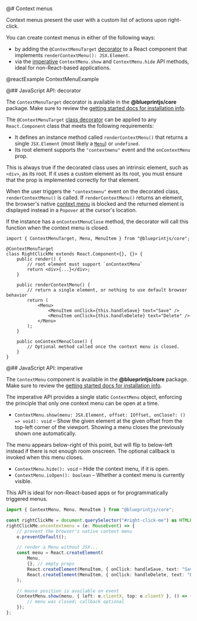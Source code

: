 @# Context menus

Context menus present the user with a custom list of actions upon right-click.

You can create context menus in either of the following ways:

- by adding the `@ContextMenuTarget` [decorator](#core/components/context-menu.javascript-api--decorator)
  to a React component that implements `renderContextMenu(): JSX.Element`.
- via the [imperative](#core/components/context-menu.javascript-api--imperative) `ContextMenu.show`
  and `ContextMenu.hide` API methods, ideal for non-React-based applications.

@reactExample ContextMenuExample

@## JavaScript API: decorator

The `ContextMenuTarget` decorator is available in the __@blueprintjs/core__ package.
Make sure to review the [getting started docs for installation info](#blueprint/getting-started).

The `@ContextMenuTarget` [class decorator][ts-decorator] can be applied to any `React.Component`
class that meets the following requirements:

- It defines an instance method called `renderContextMenu()` that returns a single `JSX.Element`
(most likely a [`Menu`](#core/components/menu)) or `undefined`.
- Its root element supports the `"contextmenu"` event and the `onContextMenu` prop.

This is always true if the decorated class uses an intrinsic element, such as `<div>`, as its
root. If it uses a custom element as its root, you must ensure that the prop is implemented
correctly for that element.

When the user triggers the `"contextmenu"` event on the decorated class, `renderContextMenu()` is
called. If `renderContextMenu()` returns an element, the browser's native [context menu][wiki-cm] is
blocked and the returned element is displayed instead in a `Popover` at the cursor's location.

If the instance has a `onContextMenuClose` method, the decorator will call this function when
the context menu is closed.

```tsx
import { ContextMenuTarget, Menu, MenuItem } from "@blueprintjs/core";

@ContextMenuTarget
class RightClickMe extends React.Component<{}, {}> {
    public render() {
        // root element must support `onContextMenu`
        return <div>{...}</div>;
    }

    public renderContextMenu() {
        // return a single element, or nothing to use default browser behavior
        return (
            <Menu>
                <MenuItem onClick={this.handleSave} text="Save" />
                <MenuItem onClick={this.handleDelete} text="Delete" />
            </Menu>
        );
    }

    public onContextMenuClose() {
        // Optional method called once the context menu is closed.
    }
}
```

[ts-decorator]: https://github.com/Microsoft/TypeScript-Handbook/blob/master/pages/Decorators.md
[wiki-cm]: https://en.wikipedia.org/wiki/Context_menu

@## JavaScript API: imperative

The `ContextMenu` component is available in the __@blueprintjs/core__ package.
Make sure to review the [getting started docs for installation info](#blueprint/getting-started).

The imperative API provides a single static `ContextMenu` object, enforcing the principle that only
one context menu can be open at a time.

- `ContextMenu.show(menu: JSX.Element, offset: IOffset, onClose?: () => void): void` &ndash;
Show the given element at the given offset from the top-left corner of the viewport.
Showing a menu closes the previously shown one automatically.

The menu appears below-right of this point, but will flip to below-left instead if there is not
enough room onscreen. The optional callback is invoked when this menu closes.

- `ContextMenu.hide(): void` &ndash; Hide the context menu, if it is open.
- `ContextMenu.isOpen(): boolean` &ndash; Whether a context menu is currently visible.

This API is ideal for non-React-based apps or for programmatically triggered menus.

```ts
import { ContextMenu, Menu, MenuItem } from "@blueprintjs/core";

const rightClickMe = document.querySelector("#right-click-me") as HTMLElement;
rightClickMe.oncontextmenu = (e: MouseEvent) => {
    // prevent the browser's native context menu
    e.preventDefault();

    // render a Menu without JSX...
    const menu = React.createElement(
        Menu,
        {}, // empty props
        React.createElement(MenuItem, { onClick: handleSave, text: "Save" }),
        React.createElement(MenuItem, { onClick: handleDelete, text: "Delete" }),
    );

    // mouse position is available on event
    ContextMenu.show(menu, { left: e.clientX, top: e.clientY }, () => {
        // menu was closed; callback optional
    });
};
```
